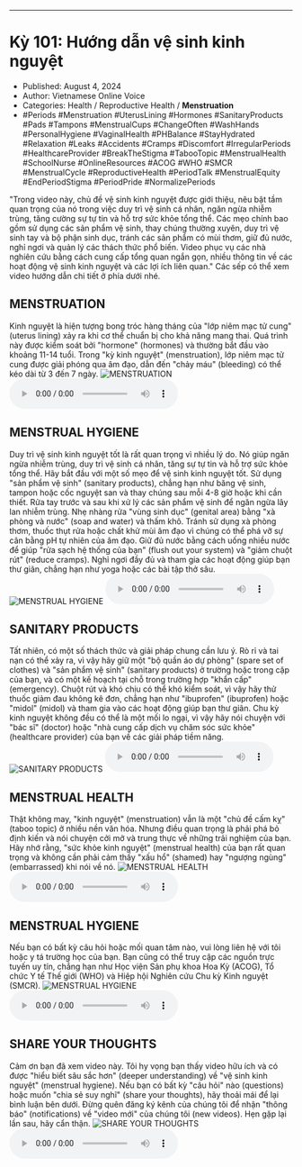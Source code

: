 
---

# Kỳ 101: Hướng dẫn vệ sinh kinh nguyệt

- Published: August 4, 2024
- Author: Vietnamese Online Voice
- Categories: Health / Reproductive Health / **Menstruation**
- #Periods #Menstruation #UterusLining #Hormones #SanitaryProducts #Pads #Tampons #MenstrualCups #ChangeOften #WashHands #PersonalHygiene #VaginalHealth #PHBalance #StayHydrated #Relaxation #Leaks #Accidents #Cramps #Discomfort #IrregularPeriods #HealthcareProvider #BreakTheStigma #TabooTopic #MenstrualHealth #SchoolNurse #OnlineResources #ACOG #WHO #SMCR #MenstrualCycle #ReproductiveHealth #PeriodTalk #MenstrualEquity #EndPeriodStigma #PeriodPride #NormalizePeriods

"Trong video này, chủ đề vệ sinh kinh nguyệt được giới thiệu, nêu bật tầm quan trọng của nó trong việc duy trì vệ sinh cá nhân, ngăn ngừa nhiễm trùng, tăng cường sự tự tin và hỗ trợ sức khỏe tổng thể. Các mẹo chính bao gồm sử dụng các sản phẩm vệ sinh, thay chúng thường xuyên, duy trì vệ sinh tay và bộ phận sinh dục, tránh các sản phẩm có mùi thơm, giữ đủ nước, nghỉ ngơi và quản lý các thách thức phổ biến. Video phục vụ các nhà nghiên cứu bằng cách cung cấp tổng quan ngắn gọn, nhiều thông tin về các hoạt động vệ sinh kinh nguyệt và các lợi ích liên quan." Các sếp có thể xem video hướng dẫn chi tiết ở phía dưới nhé.


## MENSTRUATION

Kinh nguyệt là hiện tượng bong tróc hàng tháng của "lớp niêm mạc tử cung" (uterus lining) xảy ra khi cơ thể chuẩn bị cho khả năng mang thai. Quá trình này được kiểm soát bởi "hormone" (hormones) và thường bắt đầu vào khoảng 11-14 tuổi. Trong "kỳ kinh nguyệt" (menstruation), lớp niêm mạc tử cung được giải phóng qua âm đạo, dẫn đến "chảy máu" (bleeding) có thể kéo dài từ 3 đến 7 ngày.
![MENSTRUATION](https://http-archiver-apis-production-80.schnworks.com/storage/images/transitions/2024-08-04/transition--9127768500-Montserrat-Medium-9C27B0.jpg)
<audio controls>
    <source src="https://http-archiver-apis-production-80.schnworks.com/storage/storage/audio/file-11862785199.mp3" type="audio/mpeg">
</audio>



## MENSTRUAL HYGIENE

Duy trì vệ sinh kinh nguyệt tốt là rất quan trọng vì nhiều lý do. Nó giúp ngăn ngừa nhiễm trùng, duy trì vệ sinh cá nhân, tăng sự tự tin và hỗ trợ sức khỏe tổng thể. Hãy bắt đầu với một số mẹo để vệ sinh kinh nguyệt tốt. Sử dụng "sản phẩm vệ sinh" (sanitary products), chẳng hạn như băng vệ sinh, tampon hoặc cốc nguyệt san và thay chúng sau mỗi 4-8 giờ hoặc khi cần thiết. Rửa tay trước và sau khi xử lý các sản phẩm vệ sinh để ngăn ngừa lây lan nhiễm trùng. Nhẹ nhàng rửa "vùng sinh dục" (genital area) bằng "xà phòng và nước" (soap and water) và thấm khô. Tránh sử dụng xà phòng thơm, thuốc thụt rửa hoặc chất khử mùi âm đạo vì chúng có thể phá vỡ sự cân bằng pH tự nhiên của âm đạo. Giữ đủ nước bằng cách uống nhiều nước để giúp "rửa sạch hệ thống của bạn" (flush out your system) và "giảm chuột rút" (reduce cramps). Nghỉ ngơi đầy đủ và tham gia các hoạt động giúp bạn thư giãn, chẳng hạn như yoga hoặc các bài tập thở sâu.
![MENSTRUAL HYGIENE](https://http-archiver-apis-production-80.schnworks.com/storage/images/transitions/2024-08-04/transition--70868231848-Montserrat-SemiBold-303F9F.jpg)
<audio controls>
    <source src="https://http-archiver-apis-production-80.schnworks.com/storage/storage/audio/file-6553309151.mp3" type="audio/mpeg">
</audio>



## SANITARY PRODUCTS

Tất nhiên, có một số thách thức và giải pháp chung cần lưu ý. Rò rỉ và tai nạn có thể xảy ra, vì vậy hãy giữ một "bộ quần áo dự phòng" (spare set of clothes) và "sản phẩm vệ sinh" (sanitary products) ở trường hoặc trong cặp của bạn, và có một kế hoạch tại chỗ trong trường hợp "khẩn cấp" (emergency). Chuột rút và khó chịu có thể khó kiểm soát, vì vậy hãy thử thuốc giảm đau không kê đơn, chẳng hạn như "ibuprofen" (ibuprofen) hoặc "midol" (midol) và tham gia vào các hoạt động giúp bạn thư giãn. Chu kỳ kinh nguyệt không đều có thể là một mối lo ngại, vì vậy hãy nói chuyện với "bác sĩ" (doctor) hoặc "nhà cung cấp dịch vụ chăm sóc sức khỏe" (healthcare provider) của bạn về các giải pháp tiềm năng.
![SANITARY PRODUCTS](https://http-archiver-apis-production-80.schnworks.com/storage/images/transitions/2024-08-04/transition--17886271199-Montserrat-Regular-7B1FA2.jpg)
<audio controls>
    <source src="https://http-archiver-apis-production-80.schnworks.com/storage/storage/audio/file-8439182661.mp3" type="audio/mpeg">
</audio>



## MENSTRUAL HEALTH

Thật không may, "kinh nguyệt" (menstruation) vẫn là một "chủ đề cấm kỵ" (taboo topic) ở nhiều nền văn hóa. Nhưng điều quan trọng là phải phá bỏ định kiến ​​và nói chuyện cởi mở và trung thực về những trải nghiệm của bạn. Hãy nhớ rằng, "sức khỏe kinh nguyệt" (menstrual health) của bạn rất quan trọng và không cần phải cảm thấy "xấu hổ" (shamed) hay "ngượng ngùng" (embarrassed) khi nói về nó.
![MENSTRUAL HEALTH](https://http-archiver-apis-production-80.schnworks.com/storage/images/transitions/2024-08-04/transition--2670988406-Montserrat-ExtraBold-303F9F.jpg)
<audio controls>
    <source src="https://http-archiver-apis-production-80.schnworks.com/storage/storage/audio/file-34917826719.mp3" type="audio/mpeg">
</audio>



## MENSTRUAL HYGIENE

Nếu bạn có bất kỳ câu hỏi hoặc mối quan tâm nào, vui lòng liên hệ với tôi hoặc y tá trường học của bạn. Bạn cũng có thể truy cập các nguồn trực tuyến uy tín, chẳng hạn như Học viện Sản phụ khoa Hoa Kỳ (ACOG), Tổ chức Y tế Thế giới (WHO) và Hiệp hội Nghiên cứu Chu kỳ Kinh nguyệt (SMCR).
![MENSTRUAL HYGIENE](https://http-archiver-apis-production-80.schnworks.com/storage/images/transitions/2024-08-04/transition-11851934028-Montserrat-Regular-283593.jpg)
<audio controls>
    <source src="https://http-archiver-apis-production-80.schnworks.com/storage/storage/audio/file-14514147546.mp3" type="audio/mpeg">
</audio>



## SHARE YOUR THOUGHTS

Cảm ơn bạn đã xem video này. Tôi hy vọng bạn thấy video hữu ích và có được "hiểu biết sâu sắc hơn" (deeper understanding) về "vệ sinh kinh nguyệt" (menstrual hygiene). Nếu bạn có bất kỳ "câu hỏi" nào (questions) hoặc muốn "chia sẻ suy nghĩ" (share your thoughts), hãy thoải mái để lại bình luận bên dưới. Đừng quên đăng ký kênh của chúng tôi để nhận "thông báo" (notifications) về "video mới" của chúng tôi (new videos). Hẹn gặp lại lần sau, hãy cẩn thận.
![SHARE YOUR THOUGHTS](https://http-archiver-apis-production-80.schnworks.com/storage/images/transitions/2024-08-04/transition-42011913085-Montserrat-Thin-880E4F.jpg)
<audio controls>
    <source src="https://http-archiver-apis-production-80.schnworks.com/storage/storage/audio/file-39447862848.mp3" type="audio/mpeg">
</audio>

